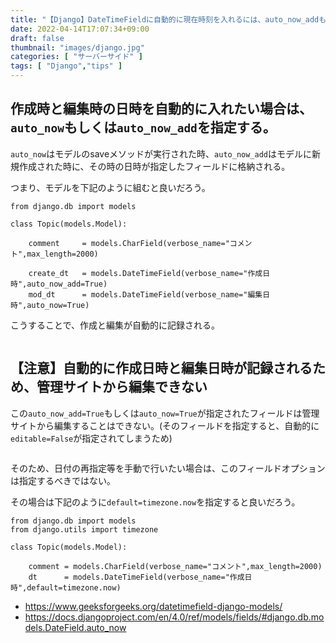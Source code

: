 ```yaml
---
title: "【Django】DateTimeFieldに自動的に現在時刻を入れるには、auto_now_addもしくはauto_nowフィールドオプションを指定する【新規作成時・編集時の時刻】"
date: 2022-04-14T17:07:34+09:00
draft: false
thumbnail: "images/django.jpg"
categories: [ "サーバーサイド" ]
tags: [ "Django","tips" ]
---
```


## 作成時と編集時の日時を自動的に入れたい場合は、`auto_now`もしくは`auto_now_add`を指定する。

`auto_now`はモデルのsaveメソッドが実行された時、`auto_now_add`はモデルに新規作成された時に、その時の日時が指定したフィールドに格納される。

つまり、モデルを下記のように組むと良いだろう。


    from django.db import models
    
    class Topic(models.Model):
    
        comment     = models.CharField(verbose_name="コメント",max_length=2000)
    
        create_dt   = models.DateTimeField(verbose_name="作成日時",auto_now_add=True)
        mod_dt      = models.DateTimeField(verbose_name="編集日時",auto_now=True)
    

こうすることで、作成と編集が自動的に記録される。

<div class="img-center"><img src="/images/Screenshot from 2022-04-15 15-11-06.png" alt=""></div>


## 【注意】自動的に作成日時と編集日時が記録されるため、管理サイトから編集できない


この`auto_now_add=True`もしくは`auto_now=True`が指定されたフィールドは管理サイトから編集することはできない。(そのフィールドを指定すると、自動的に`editable=False`が指定されてしまうため)

<div class="img-center"><img src="/images/Screenshot from 2022-04-15 15-11-02.png" alt=""></div>

そのため、日付の再指定等を手動で行いたい場合は、このフィールドオプションは指定するべきではない。

その場合は下記のように`default=timezone.now`を指定すると良いだろう。

    from django.db import models
    from django.utils import timezone
    
    class Topic(models.Model):
    
        comment = models.CharField(verbose_name="コメント",max_length=2000)
        dt      = models.DateTimeField(verbose_name="作成日時",default=timezone.now)


- https://www.geeksforgeeks.org/datetimefield-django-models/
- https://docs.djangoproject.com/en/4.0/ref/models/fields/#django.db.models.DateField.auto_now
